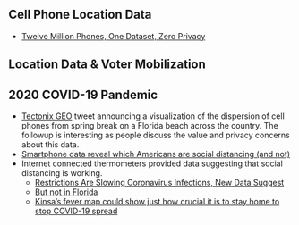 ## Cell Phone Location Data
* [Twelve Million Phones, One Dataset, Zero Privacy](https://www.nytimes.com/interactive/2019/12/19/opinion/location-tracking-cell-phone.html)
## Location Data & Voter Mobilization
## 2020 COVID-19 Pandemic
* [Tectonix GEO](https://twitter.com/TectonixGEO/status/1242628347034767361) tweet announcing a visualization of the dispersion of cell phones from spring break on a Florida beach across the country. The followup is interesting as people discuss the value and privacy concerns about this data.
* [Smartphone data reveal which Americans are social distancing (and not)](https://www.washingtonpost.com/technology/2020/03/24/social-distancing-maps-cellphone-location/)
* Internet connected thermometers provided data suggesting that social distancing is working.
  - [Restrictions Are Slowing Coronavirus Infections, New Data Suggest](https://www.nytimes.com/2020/03/30/health/coronavirus-restrictions-fevers.html)
  - [But not in Florida](https://www.miamiherald.com/news/coronavirus/article241372271.html)
  - [Kinsa’s fever map could show just how crucial it is to stay home to stop COVID-19 spread](https://techcrunch.com/2020/03/23/kinsas-fever-map-could-show-just-how-crucial-it-is-to-stay-home-to-stop-covid-19-spread/)
